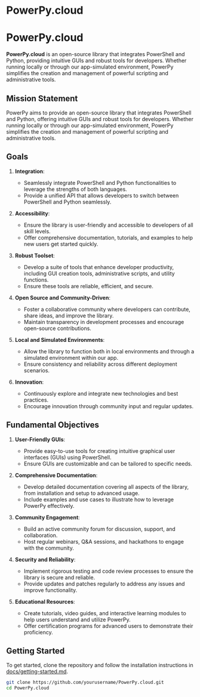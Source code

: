 # PowerPy.cloud

# PowerPy.cloud

**PowerPy.cloud** is an open-source library that integrates PowerShell and Python, providing intuitive GUIs and robust tools for developers. Whether running locally or through our app-simulated environment, PowerPy simplifies the creation and management of powerful scripting and administrative tools.

## Mission Statement
PowerPy aims to provide an open-source library that integrates PowerShell and Python, offering intuitive GUIs and robust tools for developers. Whether running locally or through our app-simulated environment, PowerPy simplifies the creation and management of powerful scripting and administrative tools.

## Goals
1. **Integration**:
   - Seamlessly integrate PowerShell and Python functionalities to leverage the strengths of both languages.
   - Provide a unified API that allows developers to switch between PowerShell and Python seamlessly.

2. **Accessibility**:
   - Ensure the library is user-friendly and accessible to developers of all skill levels.
   - Offer comprehensive documentation, tutorials, and examples to help new users get started quickly.

3. **Robust Toolset**:
   - Develop a suite of tools that enhance developer productivity, including GUI creation tools, administrative scripts, and utility functions.
   - Ensure these tools are reliable, efficient, and secure.

4. **Open Source and Community-Driven**:
   - Foster a collaborative community where developers can contribute, share ideas, and improve the library.
   - Maintain transparency in development processes and encourage open-source contributions.

5. **Local and Simulated Environments**:
   - Allow the library to function both in local environments and through a simulated environment within our app.
   - Ensure consistency and reliability across different deployment scenarios.

6. **Innovation**:
   - Continuously explore and integrate new technologies and best practices.
   - Encourage innovation through community input and regular updates.

## Fundamental Objectives
1. **User-Friendly GUIs**:
   - Provide easy-to-use tools for creating intuitive graphical user interfaces (GUIs) using PowerShell.
   - Ensure GUIs are customizable and can be tailored to specific needs.

2. **Comprehensive Documentation**:
   - Develop detailed documentation covering all aspects of the library, from installation and setup to advanced usage.
   - Include examples and use cases to illustrate how to leverage PowerPy effectively.

3. **Community Engagement**:
   - Build an active community forum for discussion, support, and collaboration.
   - Host regular webinars, Q&A sessions, and hackathons to engage with the community.

4. **Security and Reliability**:
   - Implement rigorous testing and code review processes to ensure the library is secure and reliable.
   - Provide updates and patches regularly to address any issues and improve functionality.

5. **Educational Resources**:
   - Create tutorials, video guides, and interactive learning modules to help users understand and utilize PowerPy.
   - Offer certification programs for advanced users to demonstrate their proficiency.

## Getting Started
To get started, clone the repository and follow the installation instructions in [docs/getting-started.md](docs/getting-started.md).

```bash
git clone https://github.com/yourusername/PowerPy.cloud.git
cd PowerPy.cloud
